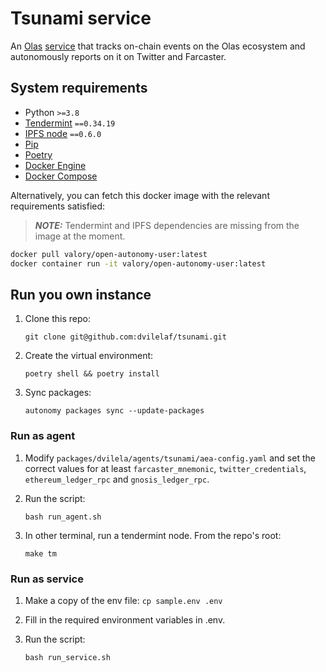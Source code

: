 # Tsunami service

An [Olas](https://olas.network/) [service](https://registry.olas.network/ethereum/services/23) that tracks on-chain events on the Olas ecosystem and autonomously reports on it on Twitter and Farcaster.

## System requirements

- Python `>=3.8`
- [Tendermint](https://docs.tendermint.com/v0.34/introduction/install.html) `==0.34.19`
- [IPFS node](https://docs.ipfs.io/install/command-line/#official-distributions) `==0.6.0`
- [Pip](https://pip.pypa.io/en/stable/installation/)
- [Poetry](https://python-poetry.org/)
- [Docker Engine](https://docs.docker.com/engine/install/)
- [Docker Compose](https://docs.docker.com/compose/install/)

Alternatively, you can fetch this docker image with the relevant requirements satisfied:

> **_NOTE:_**  Tendermint and IPFS dependencies are missing from the image at the moment.

```bash
docker pull valory/open-autonomy-user:latest
docker container run -it valory/open-autonomy-user:latest
```


## Run you own instance

1. Clone this repo:

    ```git clone git@github.com:dvilelaf/tsunami.git```

2. Create the virtual environment:

    ```poetry shell && poetry install```

3. Sync packages:

    ```autonomy packages sync --update-packages```

### Run as agent

1. Modify `packages/dvilela/agents/tsunami/aea-config.yaml` and set the correct values for at least `farcaster_mnemonic`, `twitter_credentials`, `ethereum_ledger_rpc` and `gnosis_ledger_rpc`.


2. Run the script:

    ```bash run_agent.sh```

3. In other terminal, run a tendermint node. From the repo's root:

    ```make tm```


### Run as service

1. Make a copy of the env file:
    ```cp sample.env .env```

2. Fill in the required environment variables in .env.

3. Run the script:

    ```bash run_service.sh```